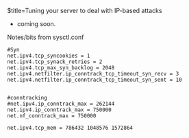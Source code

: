 $title=Tuning your server to deal with IP-based attacks

- coming soon.

Notes/bits from sysctl.conf

    #Syn
    net.ipv4.tcp_syncookies = 1
    net.ipv4.tcp_synack_retries = 2
    net.ipv4.tcp_max_syn_backlog = 2048
    net.ipv4.netfilter.ip_conntrack_tcp_timeout_syn_recv = 3
    net.ipv4.netfilter.ip_conntrack_tcp_timeout_syn_sent = 10


    #conntracking
    #net.ipv4.ip_conntrack_max = 262144
    net.ipv4.ip_conntrack_max = 750000
    net.nf_conntrack_max = 750000

    net.ipv4.tcp_mem = 786432 1048576 1572864